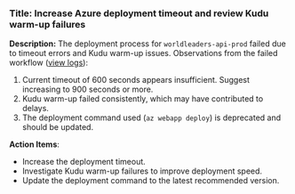 ### Title: Increase Azure deployment timeout and review Kudu warm-up failures

**Description:**
The deployment process for `worldleaders-api-prod` failed due to timeout errors and Kudu warm-up issues. Observations from the failed workflow ([view logs](https://github.com/victorsaly/WorldLeadersGame/actions/runs/16859477192/job/47757550944#step:9:1)):

1. Current timeout of 600 seconds appears insufficient. Suggest increasing to 900 seconds or more.
2. Kudu warm-up failed consistently, which may have contributed to delays.
3. The deployment command used (`az webapp deploy`) is deprecated and should be updated.

**Action Items**:
- Increase the deployment timeout.
- Investigate Kudu warm-up failures to improve deployment speed.
- Update the deployment command to the latest recommended version.